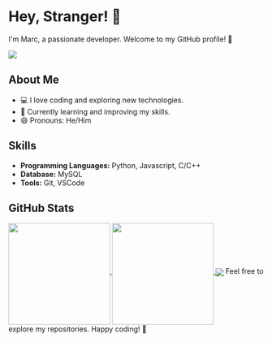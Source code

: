 # Hey, Stranger! 👋

I'm Marc, a passionate developer. Welcome to my GitHub profile! 🚀

![](https://komarev.com/ghpvc/?username=elmarcsalvador&style=flat-square&color=blueviolet)
## About Me

- 💻 I love coding and exploring new technologies.
- 🌱 Currently learning and improving my skills.
- 😄 Pronouns: He/Him

## Skills

- **Programming Languages:** Python, Javascript, C/C++
- **Database:** MySQL
- **Tools:** Git, VSCode

## GitHub Stats
<a href="https://github.com/anuraghazra/github-readme-stats">
  <img height=200 align="middle" src="https://github-readme-stats.vercel.app/api?username=elmarcsalvador&theme=midnight-purple" />
</a>
<a href="https://github.com/anuraghazra/convoychat">
  <img height=200 align="middle" src="https://github-readme-stats.vercel.app/api/top-langs?username=elmarcsalvador&layout=compact&langs_count=8&card_width=320&theme=midnight-purple" />
</a>

<a>
  <img align="center" src="http://github-readme-streak-stats.herokuapp.com?user=elmarcsalvador&theme=midnight-purple&date_format=M%20j%5B%2C%20Y%5D" />
</a>
Feel free to explore my repositories. Happy coding! 🚀
